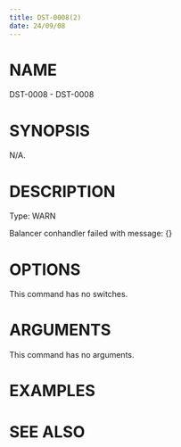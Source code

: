 ```yaml
---
title: DST-0008(2)
date: 24/09/08
---
```


# NAME

DST-0008 - DST-0008

# SYNOPSIS

N/A.

# DESCRIPTION

Type: WARN

Balancer conhandler failed with message: {}

# OPTIONS

This command has no switches.

# ARGUMENTS

This command has no arguments.

# EXAMPLES

# SEE ALSO
